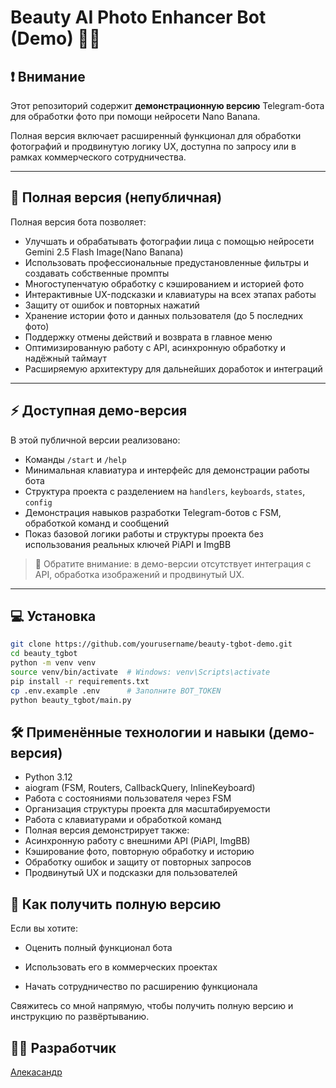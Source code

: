 # Beauty AI Photo Enhancer Bot (Demo) 🤖✨

## ❗ Внимание
Этот репозиторий содержит **демонстрационную версию** Telegram-бота для обработки фото при помощи нейросети Nano Banana.

Полная версия включает расширенный функционал для обработки фотографий и продвинутую логику UX, доступна по запросу или в рамках коммерческого сотрудничества.

---

## 🎯 Полная версия (непубличная)

Полная версия бота позволяет:

- Улучшать и обрабатывать фотографии лица с помощью нейросети Gemini 2.5 Flash Image(Nano Banana)
- Использовать профессиональные предустановленные фильтры и создавать собственные промпты
- Многоступенчатую обработку с кэшированием и историей фото
- Интерактивные UX-подсказки и клавиатуры на всех этапах работы
- Защиту от ошибок и повторных нажатий
- Хранение истории фото и данных пользователя (до 5 последних фото)
- Поддержку отмены действий и возврата в главное меню
- Оптимизированную работу с API, асинхронную обработку и надёжный таймаут
- Расширяемую архитектуру для дальнейших доработок и интеграций

---

## ⚡ Доступная демо-версия

В этой публичной версии реализовано:

- Команды `/start` и `/help`
- Минимальная клавиатура и интерфейс для демонстрации работы бота
- Структура проекта с разделением на `handlers`, `keyboards`, `states`, `config`  
- Демонстрация навыков разработки Telegram-ботов с FSM, обработкой команд и сообщений
- Показ базовой логики работы и структуры проекта без использования реальных ключей PiAPI и ImgBB

> 🔹 Обратите внимание: в демо-версии отсутствует интеграция с API, обработка изображений и продвинутый UX.  

---

## 💻 Установка

```bash
git clone https://github.com/yourusername/beauty-tgbot-demo.git
cd beauty_tgbot
python -m venv venv
source venv/bin/activate  # Windows: venv\Scripts\activate
pip install -r requirements.txt
cp .env.example .env      # Заполните BOT_TOKEN
python beauty_tgbot/main.py
```

## 🛠 Применённые технологии и навыки (демо-версия)

- Python 3.12
- aiogram (FSM, Routers, CallbackQuery, InlineKeyboard)
- Работа с состояниями пользователя через FSM
- Организация структуры проекта для масштабируемости
- Работа с клавиатурами и обработкой команд
- Полная версия демонстрирует также:
- Асинхронную работу с внешними API (PiAPI, ImgBB)
- Кэширование фото, повторную обработку и историю
- Обработку ошибок и защиту от повторных запросов
- Продвинутый UX и подсказки для пользователей

## 📩 Как получить полную версию

Если вы хотите:

- Оценить полный функционал бота

- Использовать его в коммерческих проектах

- Начать сотрудничество по расширению функционала

Свяжитесь со мной напрямую, чтобы получить полную версию и инструкцию по развёртыванию.


## 👨‍💻 Разработчик

[Алекасандр](https://t.me/qxstay) 
